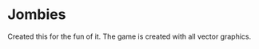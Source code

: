 Jombies
=============

Created this for the fun of it. The game is created with all vector graphics.